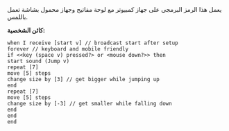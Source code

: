 
<div class="scratch-preview" style="margin-left: 15px;">
  <iframe allowtransparency="true" width="485" height="402" src="" frameborder="0"></iframe>
</div>

يعمل هذا الرمز البرمجي على جهاز كمبيوتر مع لوحة مفاتيح وجهاز محمول بشاشة تعمل باللمس.

**كائن الشخصية:**

```blocks3
when I receive [start v] // broadcast start after setup
forever // keyboard and mobile friendly
if <<key (space v) pressed?> or <mouse down?>> then 
start sound (Jump v)
repeat [7]
move [5] steps
change size by [3] // get bigger while jumping up
end
repeat [7]
move [5] steps
change size by [-3] // get smaller while falling down
end
end
end
```
